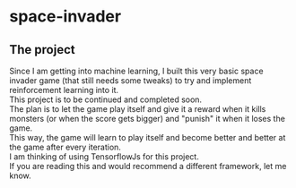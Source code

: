 # space-invader
## The project
Since I am getting into machine learning, I built this very basic space invader game (that still needs some tweaks) to try
and implement reinforcement learning into it.  
This project is to be continued and completed soon.  
The plan is to let the game play itself and give it a reward when it kills monsters (or when the score gets bigger) and 
"punish" it when it loses the game.  
This way, the game will learn to play itself and become better and better at the game after every iteration.  
I am thinking of using TensorflowJs for this project.  
If you are reading this and would recommend a different framework, let me know.  
 
